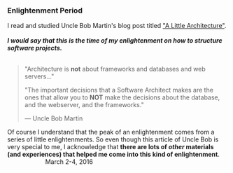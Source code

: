 <div class="d-flex flex-column flex-md-row justify-content-between mb-5">
  <div class="flex-grow-1">
    <h3 class="mb-0">Enlightenment Period</h3>
    <p></p>
    I read and studied Uncle Bob Martin's blog post titled <a  href="http://blog.cleancoder.com/uncle-bob/2016/01/04/ALittleArchitecture.html">"A Little Architecture"</a>.
    <br /><br />
    <em><strong>I would say that this is the time of my enlightenment on how to structure software projects.</strong></em>
    <br /><br />
    <blockquote>
    <p>
    "Architecture is <strong>not</strong> about frameworks and databases and web servers..."
    </p>
    <p>
    "The important decisions that a Software Architect makes are the ones that allow you to <strong>NOT</strong> make the decisions about the database, and the webserver, and the frameworks."
    </p>
    <p>
    — Uncle Bob Martin
    </p>
    </blockquote>
    Of course I understand that the peak of an enlightenment comes from a series of little enlightenments. So even though this article of Uncle Bob is very special to me, I acknowledge that <strong>there are lots of <em>other</em> materials (and experiences) that helped me come into this kind of enlightenment</strong>.

</div>

<div class="flex-shrink-0">
<span class="text-primary">
  &nbsp;&nbsp;&nbsp;&nbsp;&nbsp;&nbsp;&nbsp;&nbsp;&nbsp;&nbsp; 
  &nbsp;&nbsp;&nbsp;&nbsp;&nbsp;&nbsp;&nbsp;&nbsp;&nbsp;&nbsp; 
  March 2-4, 2016
</span>
</div>

</div>
